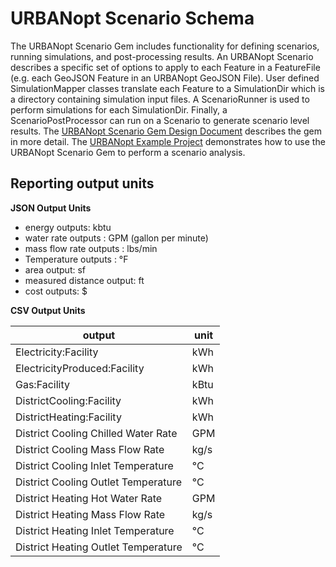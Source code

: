 # URBANopt Scenario Schema

The URBANopt Scenario Gem includes functionality for defining scenarios, running simulations, and post-processing results.  An URBANopt Scenario describes a specific set of options to apply to each Feature in a FeatureFile (e.g. each GeoJSON Feature in an URBANopt GeoJSON File).  User defined SimulationMapper classes translate each Feature to a SimulationDir which is a directory containing simulation input files.  A ScenarioRunner is used to perform simulations for each SimulationDir.  Finally, a ScenarioPostProcessor can run on a Scenario to generate scenario level results.  The [URBANopt Scenario Gem Design Document](https://docs.google.com/document/d/1ExcGuHliaSvPlrYevAJTSV8XAtTQXz_KQqH3p4iQDwg/edit) describes the gem in more detail.  The [URBANopt Example Project](https://github.com/urbanopt/urbanopt-example-project) demonstrates how to use the URBANopt Scenario Gem to perform a scenario analysis.

## Reporting output units

**JSON Output Units**

- energy outputs: kbtu
- water rate outputs : GPM (gallon per minute)
- mass flow rate outputs : lbs/min
- Temperature outputs : &deg;F
- area output: sf
- measured distance output: ft
- cost outputs: $

**CSV Output Units**

|            output                        |  unit   |
| -----------------------------------------| ------- |
| Electricity:Facility                     | kWh     |
| ElectricityProduced:Facility             | kWh     |
| Gas:Facility                             | kBtu    |
| DistrictCooling:Facility                 | kWh     |
| DistrictHeating:Facility                 | kWh     |
| District Cooling Chilled Water Rate      | GPM     |
| District Cooling Mass Flow Rate          | kg/s    |
| District Cooling Inlet Temperature       | &deg;C  |
| District Cooling Outlet Temperature      | &deg;C  |
| District Heating Hot Water Rate          | GPM     |
| District Heating Mass Flow Rate          | kg/s    |
| District Heating Inlet Temperature       | &deg;C  |
| District Heating Outlet Temperature      | &deg;C  |